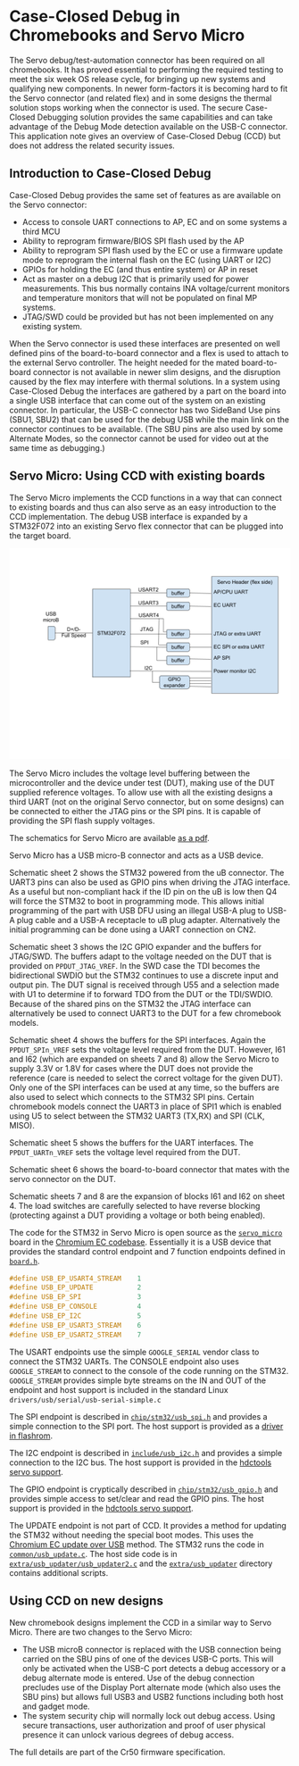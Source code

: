 <!--
 Copyright 2018 The Chromium OS Authors. All rights reserved.
 Use of this source code is governed by a BSD-style license that can be
 found in the LICENSE file.
-->

# Case-Closed Debug in Chromebooks and Servo Micro

The Servo debug/test-automation connector has been required on all chromebooks.
It has proved essential to performing the required testing to meet the six week
OS release cycle, for bringing up new systems and qualifying new components. In
newer form-factors it is becoming hard to fit the Servo connector (and related
flex) and in some designs the thermal solution stops working when the connector
is used. The secure Case-Closed Debugging solution provides the same
capabilities and can take advantage of the Debug Mode detection available on the
USB-C connector. This application note gives an overview of Case-Closed Debug
(CCD) but does not address the related security issues.

## Introduction to Case-Closed Debug

Case-Closed Debug provides the same set of features as are available on the
Servo connector:

*   Access to console UART connections to AP, EC and on some systems a third MCU
*   Ability to reprogram firmware/BIOS SPI flash used by the AP
*   Ability to reprogram SPI flash used by the EC or use a firmware update mode
    to reprogram the internal flash on the EC (using UART or I2C)
*   GPIOs for holding the EC (and thus entire system) or AP in reset
*   Act as master on a debug I2C that is primarily used for power measurements.
    This bus normally contains INA voltage/current monitors and temperature
    monitors that will not be populated on final MP systems.
*   JTAG/SWD could be provided but has not been implemented on any existing
    system.

When the Servo connector is used these interfaces are presented on well defined
pins of the board-to-board connector and a flex is used to attach to the
external Servo controller. The height needed for the mated board-to-board
connector is not available in newer slim designs, and the disruption caused by
the flex may interfere with thermal solutions. In a system using Case-Closed
Debug the interfaces are gathered by a part on the board into a single USB
interface that can come out of the system on an existing connector. In
particular, the USB-C connector has two SideBand Use pins (SBU1, SBU2) that can
be used for the debug USB while the main link on the connector continues to be
available. (The SBU pins are also used by some Alternate Modes, so the connector
cannot be used for video out at the same time as debugging.)

## Servo Micro: Using CCD with existing boards

The Servo Micro implements the CCD functions in a way that can connect to
existing boards and thus can also serve as an easy introduction to the CCD
implementation. The debug USB interface is expanded by a STM32F072 into an
existing Servo flex connector that can be plugged into the target board.

![block diagram](servo_micro.png)

The Servo Micro includes the voltage level buffering between the microcontroller
and the device under test (DUT), making use of the DUT supplied reference
voltages. To allow use with all the existing designs a third UART (not on the
original Servo connector, but on some designs) can be connected to either the
JTAG pins or the SPI pins. It is capable of providing the SPI flash supply
voltages.

The schematics for Servo Micro are available
[as a pdf](servo_micro_sch_20180404.pdf).

Servo Micro has a USB micro-B connector and acts as a USB device.

Schematic sheet 2 shows the STM32 powered from the uB connector. The UART3 pins
can also be used as GPIO pins when driving the JTAG interface. As a useful but
non-compliant hack if the ID pin on the uB is low then Q4 will force the STM32
to boot in programming mode. This allows initial programming of the part with
USB DFU using an illegal USB-A plug to USB-A plug cable and a USB-A receptacle
to uB plug adapter. Alternatively the initial programming can be done using a
UART connection on CN2.

Schematic sheet 3 shows the I2C GPIO expander and the buffers for JTAG/SWD. The
buffers adapt to the voltage needed on the DUT that is provided on
`PPDUT_JTAG_VREF`. In the SWD case the TDI becomes the bidirectional SWDIO but
the STM32 continues to use a discrete input and output pin. The DUT signal is
received through U55 and a selection made with U1 to determine if to forward TDO
from the DUT or the TDI/SWDIO. Because of the shared pins on the STM32 the JTAG
interface can alternatively be used to connect UART3 to the DUT for a few
chromebook models.

Schematic sheet 4 shows the buffers for the SPI interfaces. Again the
`PPDUT_SPIn_VREF` sets the voltage level required from the DUT. However, I61 and
I62 (which are expanded on sheets 7 and 8) allow the Servo Micro to supply 3.3V
or 1.8V for cases where the DUT does not provide the reference (care is needed
to select the correct voltage for the given DUT). Only one of the SPI interfaces
can be used at any time, so the buffers are also used to select which connects
to the STM32 SPI pins. Certain chromebook models connect the UART3 in place of
SPI1 which is enabled using U5 to select between the STM32 UART3 (TX,RX) and SPI
(CLK, MISO).

Schematic sheet 5 shows the buffers for the UART interfaces. The
`PPDUT_UARTn_VREF` sets the voltage level required from the DUT.

Schematic sheet 6 shows the board-to-board connector that mates with the servo
connector on the DUT.

Schematic sheets 7 and 8 are the expansion of blocks I61 and I62 on sheet 4. The
load switches are carefully selected to have reverse blocking (protecting
against a DUT providing a voltage or both being enabled).

The code for the STM32 in Servo Micro is open source as the
[`servo_micro`](../../board/servo_micro) board in the
[Chromium EC codebase](https://chromium.googlesource.com/chromiumos/platform/ec/).
Essentially it is a USB device that provides the standard control endpoint and 7
function endpoints defined in [`board.h`](board.h).

<!-- does not work in emacs/markdown preview but should in gitlies -->

```c
#define USB_EP_USART4_STREAM    1
#define USB_EP_UPDATE           2
#define USB_EP_SPI              3
#define USB_EP_CONSOLE          4
#define USB_EP_I2C              5
#define USB_EP_USART3_STREAM    6
#define USB_EP_USART2_STREAM    7
```

The USART endpoints use the simple `GOOGLE_SERIAL` vendor class to connect the
STM32 UARTs. The CONSOLE endpoint also uses `GOOGLE_STREAM` to connect to the
console of the code running on the STM32. `GOOGLE_STREAM` provides simple byte
streams on the IN and OUT of the endpoint and host support is included in the
standard Linux `drivers/usb/serial/usb-serial-simple.c`

The SPI endpoint is described in
[`chip/stm32/usb_spi.h`](../../chip/stm32/usb_spi.h) and provides a simple
connection to the SPI port. The host support is provided as a
[driver in flashrom](https://chromium.googlesource.com/chromiumos/third_party/flashrom/+/master/raiden_debug_spi.c).

The I2C endpoint is described in [`include/usb_i2c.h`](../../include/usb_i2c.h)
and provides a simple connection to the I2C bus. The host support is provided in
the
[hdctools servo support](https://chromium.googlesource.com/chromiumos/third_party/hdctools/+/master/servo/stm32i2c.py).

The GPIO endpoint is cryptically described in
[`chip/stm32/usb_gpio.h`](../../chip/stm32/usb_gpio.h) and provides simple
access to set/clear and read the GPIO pins. The host support is provided in the
[hdctools servo support](https://chromium.googlesource.com/chromiumos/third_party/hdctools/+/master/servo/stm32gpio.py).

The UPDATE endpoint is not part of CCD. It provides a method for updating the
STM32 without needing the special boot modes. This uses the
[Chromium EC update over USB](../../docs/usb_updater.md) method. The STM32 runs
the code in [`common/usb_update.c`](../../common/usb_update.c). The host side
code is in
[`extra/usb_updater/usb_updater2.c`](../../extra/usb_updater/usb_updater2.c) and
the [`extra/usb_updater`](../../extra/usb_updater/) directory contains
additional scripts.

## Using CCD on new designs

New chromebook designs implement the CCD in a similar way to Servo Micro. There
are two changes to the Servo Micro:

*   The USB microB connector is replaced with the USB connection being carried
    on the SBU pins of one of the devices USB-C ports. This will only be
    activated when the USB-C port detects a debug accessory or a debug alternate
    mode is entered. Use of the debug connection precludes use of the Display
    Port alternate mode (which also uses the SBU pins) but allows full USB3 and
    USB2 functions including both host and gadget mode.
*   The system security chip will normally lock out debug access. Using secure
    transactions, user authorization and proof of user physical presence it can
    unlock various degrees of debug access.

The full details are part of the Cr50 firmware specification.
